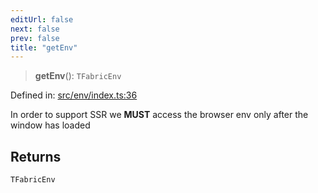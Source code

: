 ```yaml
---
editUrl: false
next: false
prev: false
title: "getEnv"
---
```


> **getEnv**(): `TFabricEnv`

Defined in: [src/env/index.ts:36](https://github.com/fabricjs/fabric.js/blob/8748628df7e9de00ba77413bfc3ad9e9fe9d4f30/src/env/index.ts#L36)

In order to support SSR we **MUST** access the browser env only after the window has loaded

## Returns

`TFabricEnv`
